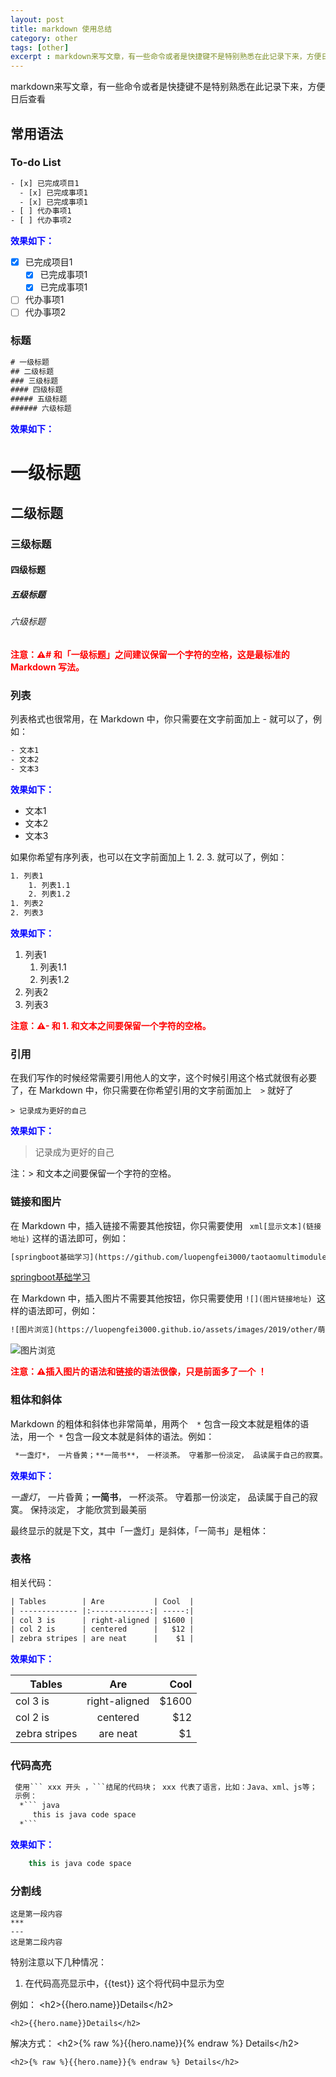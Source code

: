 ```yaml
---
layout: post
title: markdown 使用总结
category: other
tags: [other]
excerpt : markdown来写文章，有一些命令或者是快捷键不是特别熟悉在此记录下来，方便日后查看
---
```


markdown来写文章，有一些命令或者是快捷键不是特别熟悉在此记录下来，方便日后查看

## 常用语法
### To-do List

```  xml
- [x] 已完成项目1
  - [x] 已完成事项1
  - [x] 已完成事项1
- [ ] 代办事项1
- [ ] 代办事项2
``` 

<label style="color:blue">**效果如下：**</label>

- [x] 已完成项目1
  - [x] 已完成事项1
  - [x] 已完成事项1
- [ ] 代办事项1
- [ ] 代办事项2

### 标题
```  xml
# 一级标题
## 二级标题
### 三级标题
#### 四级标题
##### 五级标题
###### 六级标题
``` 

<label style="color:blue">**效果如下：**</label>

# 一级标题
## 二级标题
### 三级标题
#### 四级标题
##### 五级标题
###### 六级标题

<label style="color:red">**注意：⚠# 和「一级标题」之间建议保留一个字符的空格，这是最标准的 Markdown 写法。**</label>

### 列表

列表格式也很常用，在 Markdown 中，你只需要在文字前面加上 - 就可以了，例如：
```  xml
- 文本1
- 文本2
- 文本3
``` 

<label style="color:blue">**效果如下：**</label>

- 文本1
- 文本2
- 文本3

如果你希望有序列表，也可以在文字前面加上 1. 2. 3. 就可以了，例如：
```  xml
1. 列表1
    1. 列表1.1
    2. 列表1.2
1. 列表2
2. 列表3
``` 

<label style="color:blue">**效果如下：**</label>

1. 列表1
    1. 列表1.1
    2. 列表1.2
1. 列表2
2. 列表3

<label style="color:red">**注意：⚠- 和 1. 和文本之间要保留一个字符的空格。**</label>

### 引用

在我们写作的时候经常需要引用他人的文字，这个时候引用这个格式就很有必要了，在 Markdown 中，你只需要在你希望引用的文字前面加上```   > ``` 就好了

```
> 记录成为更好的自己
```

<label style="color:blue">**效果如下：**</label>

> 记录成为更好的自己

注：> 和文本之间要保留一个字符的空格。

### 链接和图片
在 Markdown 中，插入链接不需要其他按钮，你只需要使用 ```  xml[显示文本](链接地址) ``` 这样的语法即可，例如：
```  xml
[springboot基础学习](https://github.com/luopengfei3000/taotaomultimodule)
``` 
[springboot基础学习](https://github.com/luopengfei3000/taotaomultimodule)

在 Markdown 中，插入图片不需要其他按钮，你只需要使用 ``` ![](图片链接地址)  ```这样的语法即可，例如：
```  xml
![图片浏览](https://luopengfei3000.github.io/assets/images/2019/other/萌宠.jpg)
```

![图片浏览](https://luopengfei3000.github.io/assets/images/2019/other/萌宠.jpg)

<label style="color:red">**注意：⚠插入图片的语法和链接的语法很像，只是前面多了一个 ！**</label>

###  粗体和斜体
Markdown 的粗体和斜体也非常简单，用两个```  *```  包含一段文本就是粗体的语法，用一个```  * ``` 包含一段文本就是斜体的语法。例如：
```  xml
 *一盏灯*， 一片昏黄；**一简书**， 一杯淡茶。 守着那一份淡定， 品读属于自己的寂寞。 保持淡定， 才能欣赏到最美丽
```

<label style="color:blue">**效果如下：**</label>

*一盏灯*， 一片昏黄；**一简书**， 一杯淡茶。 守着那一份淡定， 品读属于自己的寂寞。 保持淡定， 才能欣赏到最美丽

最终显示的就是下文，其中「一盏灯」是斜体，「一简书」是粗体：

### 表格
相关代码：

```  xml
| Tables        | Are           | Cool  |
| ------------- |:-------------:| -----:|
| col 3 is      | right-aligned | $1600 |
| col 2 is      | centered      |   $12 |
| zebra stripes | are neat      |    $1 |
```

<label style="color:blue">**效果如下：**</label>

| Tables        | Are           | Cool  |
| ------------- |:-------------:| -----:|
| col 3 is      | right-aligned | $1600 |
| col 2 is      | centered      |   $12 |
| zebra stripes | are neat      |    $1 |


### 代码高亮

```  xml
 使用``` xxx 开头 ，```结尾的代码块； xxx 代表了语言，比如：Java、xml、js等；
 示例：
  *``` java
     this is java code space
  *```
```
<label style="color:blue">**效果如下：**</label>
``` java
    this is java code space
``` 

### 分割线

```
这是第一段内容
***
---
这是第二段内容
```

特别注意以下几种情况：
1. 在代码高亮显示中，{{test}} 这个将代码中显示为空

例如：
&lt;h2&gt;{{hero.name}}Details&lt;/h2&gt;

```
<h2>{{hero.name}}Details</h2>
```
解决方式：
&lt;h2&gt;{% raw %}{{hero.name}}{% endraw %} Details&lt;/h2&gt;

```
<h2>{% raw %}{{hero.name}}{% endraw %} Details</h2>
```